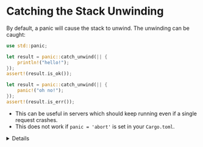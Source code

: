 # Catching the Stack Unwinding

By default, a panic will cause the stack to unwind. The unwinding can be caught:

```rust
use std::panic;

let result = panic::catch_unwind(|| {
    println!("hello!");
});
assert!(result.is_ok());

let result = panic::catch_unwind(|| {
    panic!("oh no!");
});
assert!(result.is_err());
```

* This can be useful in servers which should keep running even if a single
  request crashes.
* This does not work if `panic = 'abort'` is set in your `Cargo.toml`.

<details>

The `panic!` macro can be used to generate a panic and start unwinding its stack. While unwinding, the runtime will take care of freeing all the resources owned by the thread by calling the destructor of all its objects.

`assert!` asserts that a boolean expression is `true` at runtime. This will invoke the `panic!` macro if the provided expression cannot be evaluated to true at runtime.
</details>

